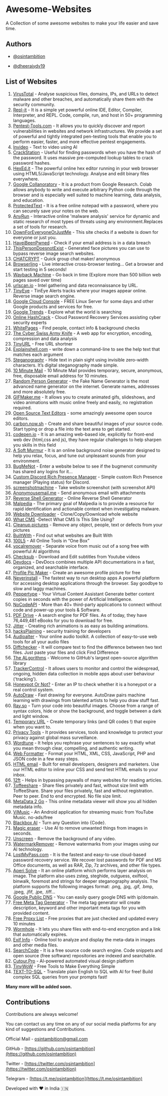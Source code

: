 # Awesome-Websites
A Collection of some awesome websites to make your life easier and save time.

## Authors

- [@osintambition](https://github.com/osintambition)

- [@dheerajydv19](https://github.com/dheerajydv19)

## List of Websites

1. [VirusTotal](https://www.virustotal.com/gui/home/url) - Analyse suspicious files, domains, IPs, and URLs to detect malware and other breaches, and automatically share them with the security community.
2. [Repl-it](https://replit.com/) - It is a simple yet powerful online IDE, Editor, Compiler, Interpreter, and REPL. Code, compile, run, and host in 50+ programming languages.
3. [Pentest-Tools.com](https://pentest-tools.com/) - It allows you to quickly discover and report vulnerabilities in websites and network infrastructures. We provide a set of powerful and tightly integrated pen-testing tools that enable you to perform easier, faster, and more effective pentest engagements.
4. [Invideo](https://invideo.io/) - Text to video using AI
5. [CrackStation](https://crackstation.net/) - Useful for finding passwords when you have the hash of the password. It uses massive pre-computed lookup tables to crack password hashes.
6. [HexEd.it](https://hexed.it/) - The powerful online hex editor running in your web browser using HTML5/JavaScript technology. Analyse and edit binary files everywhere.
7. [Google Collanoratory](https://colab.research.google.com/) - It is a product from Google Research. Colab allows anybody to write and execute arbitrary Python code through the browser and is especially well suited to machine learning, data analysis, and education.
8. [ProtectedText](https://www.protectedtext.com/) - It is a free online notepad with a password, where you can securely save your notes on the web.
9. [AnyRun](https://app.any.run/) - Interactive online 'malware analysis' service for dynamic and static research of most types of threats using any environment.Replaces a set of tools for research.
10. [DownForEveryoneOrJustMe](https://downforeveryoneorjustme.com/) - This site checks if a website is down for everyone or just you.
11. [HaveiBeenPwned](https://haveibeenpwned.com/) - Check if your email address is in a data breach
12. [ThisPersonDoesnotExist](https://thispersondoesnotexist.com/) - Generated face pictures you can use to bypass reverse image search websites.
13. [CHATCRYPT](https://client.chatcrypt.com/) - Quick group chat maker/ anonymous
14. [Browserling](https://www.browserling.com/) - Live interactive cross-browser testing... Get a browser and start testing in 5 seconds!
15. [Wayback Machine](https://web.archive.org/) - Go back in time (Explore more than 500 billion web pages saved over time)
16. [urlscan.io](https://urlscan.io/) - Intel gathering and data reconnaissance by URL.
17. [TinyEye](https://tineye.com/) - TinEye Alerts tracks where your images appear online. Reverse image search engine.
18. [Google Cloud Console](https://console.cloud.google.com) - FREE Linux Server for some days and other Google products and services for free.
19. [Google Trends](https://trends.google.com/trends/?geo=IN) - Explore what the world is searching
20. [Online HashCrack](https://www.onlinehashcrack.com/) - Cloud Password Recovery Services
assisting cyber security experts
21. [WhitePages](https://www.whitepages.com/) - Find people, contact info & background checks
22. [The Cyber Swiss Army Knife](https://gchq.github.io/CyberChef/) - A web app for encryption, encoding, compression and data analysis
23. [TinyURL](https://tiny.cc/) - Free URL shortner
24. [Explainshell.com](https://explainshell.com/) - write down a command-line to see the help text that matches each argument
25. [Steganographr](https://neatnik.net/steganographr/) - Hide text in plain sight using invisible zero-width characters. It’s digital steganography made simple.
26. [10 Minute Mail](https://10minemail.com/) - 10 Minute Mail provides temporary, secure, anonymous, free, disposable email address for 10 minutes.
27. [Random Person Generator](https://www.fakepersongenerator.com/) - the Fake Name Generator is the most advanced name generator on the internet. Generate names, addresses and more absolutely free.
28. [GIFMaker.me](https://gifmaker.me/) - It allows you to create animated gifs, slideshows, and video animations with music online freely and easily, no registration required.
29. [Open Source Text Editors](https://github.com/collections/text-editors) - some amazingly awesome open source editors.
30. [carbon.now.sh](https://carbon.now.sh/) - Create and share beautiful images of your source code. Start typing or drop a file into the text area to get started.
31. [codepen.io](https://codepen.io/) - It is an amazing web-based ide, explicitly for front-end web dev (html,css and js), they have regular challenges to help sharpen you skills in this field
32. [A Soft Murmur](https://asoftmurmur.com/) - It is an online background noise generator designed to help you relax, focus, and tune out unpleasant sounds from your environment.
33. [BugMeNot](https://bugmenot.com/) - Enter a website below to see if the bugmenot community has shared any logins for it...
34. [Custom Discord Rich Presence Manager](https://github.com/maximmax42/Discord-CustomRP) - Simple custom Rich Presence manager (Playing status) for Discord.
35. [screenshotmachine](https://www.screenshotmachine.com/) -  Take website screenshot (with screenshot API)
36. [Anonymousemail.me](https://anonymousemail.me/) - Send anonymous email with attachments
37. [Reverse Shell Generator](https://www.revshells.com/) - Online Reverse Shell Generator
38. [Malpedia](https://malpedia.caad.fkie.fraunhofer.de/) - The primary goal of Malpedia is to provide a resource for rapid identification and actionable context when investigating malware.
39. [Website Downloader](https://www6.waybackmachinedownloader.com/website-downloader-online/) - Clone/Copy/Download whole website
40. [What CMS](https://whatcms.org/) -Detect What CMS Is This Site Using?
41. [Cleanup.pictures](https://cleanup.pictures/) - Remove any object, people, text or defects from your pictures
42. [BuiltWith](https://builtwith.com/) - Find out what websites are Built With
43. [100L5](https://10015.io/) - All Online Tools in “One Box”
44. [vocalremover](https://vocalremover.org/) - Separate voice from music out of a song free with powerful AI algorithms
45. [Checksub](https://download.checksub.com/) - Download and Edit subtitles from Youtube videos
46. [Devdocs](https://devdocs.io/) - DevDocs combines multiple API documentations in a fast, organized, and searchable interface.
47. [Profile Pic Maker](https://pfpmaker.com/) - Create an awesome profile picture for free
48. [Neverinstall](https://neverinstall.com/en-IN) - The fastest way to run desktop apps A powerful platform for accessing desktop applications through the browser. Say goodbye to slow and laggy machines.
49. [Peppertype](https://www.peppercontent.io/peppertype-ai/) - Your Virtual Content Assistant Generate better content copies in seconds with the power of Artificial Intelligence.
50. [NoCodeAPI](https://nocodeapi.com/marketplace/) - More than 40+ third-party applications to connect without code and power-up your tools & Software.
51. [PDF Drive](https://www.pdfdrive.com/) - A search engine for PDF files. As of today, they have 76,449,481 eBooks for you to download for free.
52. [Jitter](https://jitter.video/) - Creating rich animations is as easy as building animations.
53. [hacksPlaining](https://www.hacksplaining.com/) - security training for developers
54. [Audioalter](https://audioalter.com/) - Your online audio toolkit. A collection of easy-to-use web tools for all your audio files
55. [Diffchecker](https://www.diffchecker.com/) - It will compare text to find the difference between two text files. Just paste your files and click Find Difference
56. [The ALgorithms](https://the-algorithms.com/) - Welcome to GitHub's largest open-source algorithm library
57. [TrackerControl](https://f-droid.org/en/packages/net.kollnig.missioncontrol.fdroid/) - It allows users to monitor and control the widespread, ongoing, hidden data collection in mobile apps about user behaviour ('tracking').
58. [Honeypot Or Not?](https://honeyscore.shodan.io/) - Enter an IP to check whether it is a honeypot or a real control system.
59. [AutoDraw](https://www.autodraw.com/) - Fast drawing for everyone. AutoDraw pairs machine learning with drawings from talented artists to help you draw stuff fast.
60. [Ray.so](https://ray.so/) - Turn your code into beautiful images. Choose from a range of syntax colors, hide or show the background, and toggle between a dark and light window.
61. [Temporary URL](https://www.temporary-url.com/) - Create temporary links (and QR codes !) that expire when you want to.
62. [Privacy Tools](https://www.privacytools.io/) - It provides services, tools and knowledge to protect your privacy against global mass surveillance.
63. [Wordtune](https://www.wordtune.com/) - It helps you rephrase your sentences to say exactly what you mean through clear, compelling, and authentic writing.
64. [Web Formatter](https://webformatter.com/) - Format your HTML, XML, CSS, JavaScript, PHP and JSON code in a few easy steps.
65. [HTML email](https://htmlemail.io/inline/) - Built for email developers, designers and marketers. Use our HTML editor to inline your CSS and send test HTML emails to your inbox.
66. [12ft](https://12ft.io/) - Helps in bypassing paywalls of many websites for reading articles.
67. [Toffeeshare](https://toffeeshare.com/) -  Share files privately and fast, without size limit with ToffeeShare. Share your files privately, fast and without registration. Peer to peer. End to end encrypted. No file size limit.
68. [MetaData 2 Go](https://www.metadata2go.com/) - This online metadata viewer will show you all hidden metadata info.
69. [ViMusic](https://github.com/vfsfitvnm/ViMusic) - An Android application for streaming music from YouTube Music. no-ads/free
70. [Blackbox AI](https://www.useblackbox.io/search) - Turn any Question into {Code}.
71. [Magic eraser](https://magicstudio.com/magiceraser/) - Use AI to remove unwanted things from images in seconds.
72. [Unscreen](https://www.unscreen.com/) - Remove the background of any video.
73. [WatermarkRemover](https://www.watermarkremover.io/) - Remove watermarks from your images using our AI technology.
74. [LostMyPass.com](https://www.lostmypass.com/) - It is the fastest and easy-to-use cloud-based password recovery service. We recover lost passwords for PDF and MS Office documents, as well as RAR, Zip, 7z archives, and other file types.
75. [Aperi Solve](https://www.aperisolve.com/) - It an online platform which performs layer analysis on image. The platform also uses zsteg, steghide, outguess, exiftool, binwalk, foremost and strings for deeper steganography analysis. The platform supports the following images format: .png, .jpg, .gif, .bmp, .jpeg, .jfif, .jpe, .tiff...
76. [Google Public DNS](https://dns.google/) - You can easily query google DNS with ip/domain.
77. [Free Meta Tag Generator](https://www.seoptimer.com/meta-tag-generator) - The meta tag generator will create description, keyword and other important meta tags for you with provided content.
78. [Free Proxy List](https://free-proxy-list.net/) - Free proxies that are just checked and updated every 10 minutes
79. [Wormhole](https://wormhole.app/) - It lets you share files with end-to-end encryption and a link that automatically expires.
80. [Exif Info](https://exifinfo.org/) - Online tool to analyze and display the meta-data in images and other media files.
81. [SearchCode](https://searchcode.com/) - It is a free source code search engine. Code snippets and open source (free software) repositories are indexed and searchable.
82. [Cutour.Pro](https://www.cutout.pro/) - AI-powered automated visual design platform
83. [TinyWoW](https://tinywow.com/tools) - Free Tools to Make Everything Simple
84. [TEXT-TO-SQL](https://www.text2sql.ai/) -  Translate plain English to SQL with AI for free! Build complex SQL queries from your prompts fast!

  **Many more will be added soon.**


## Contributions

Contributions are always welcome!

You can contact us any time on any of our social media platforms for any kind of suggestions and Contributions.

Official Mail - osintambition@gmail.com

GitHub - [https://github.com/osintambition](https://github.com/osintambition)

Twitter - [https://twitter.com/osintambition](https://twitter.com/osintambition)

Telegram - [https://t.me/osintambition](https://t.me/osintambition)


Developed with ❤️ in India 🇮🇳 
